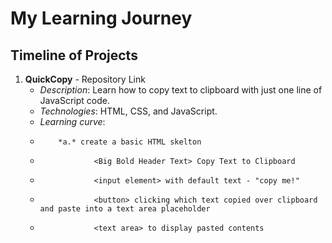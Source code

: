 # My Learning Journey

## Timeline of Projects

1. **QuickCopy** - Repository Link
   - *Description*: Learn how to copy text to clipboard with just one line of JavaScript code.
   - *Technologies*: HTML, CSS, and JavaScript.
   - *Learning curve*:
   -         *a.* create a basic HTML skelton
   -                 <Big Bold Header Text> Copy Text to Clipboard
   -                 <input element> with default text - "copy me!"
   -                 <button> clicking which text copied over clipboard and paste into a text area placeholder
   -                 <text area> to display pasted contents

